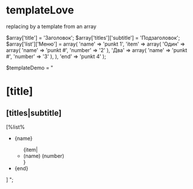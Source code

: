 # templateLove
replacing by a template from an array


$array['title'] = 'Заголовок';
$array['titles']['subtitle'] = 'Подзаголовок';
$array['list']['Меню'] = array(
	'name' => 'punkt 1',
	'item' => array(
		'Один' => array( 'name' => 'punkt #', 'number' => '2' ),
		'Два' => array( 'name' => 'punkt #', 'number' => '3' ),
	),
	'end' => 'punkt 4'
);

$templateDemo = "
	<h1>[title]</h1>
	<h2>[titles|subtitle]</h2>
	[%list%
		<ul>
			<li>{name}</li>
				<ul>
					{item|<li>(name) (number)</li>}
				</ul>
			<li>{end}</li>
		</ul>
	]
";
